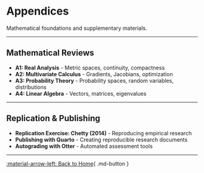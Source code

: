 # Appendices

Mathematical foundations and supplementary materials.

---

## Mathematical Reviews

- **A1: Real Analysis** - Metric spaces, continuity, compactness
- **A2: Multivariate Calculus** - Gradients, Jacobians, optimization
- **A3: Probability Theory** - Probability spaces, random variables, distributions
- **A4: Linear Algebra** - Vectors, matrices, eigenvalues

---

## Replication & Publishing

- **Replication Exercise: Chetty (2014)** - Reproducing empirical research
- **Publishing with Quarto** - Creating reproducible research documents
- **Autograding with Otter** - Automated assessment tools

---

[:material-arrow-left: Back to Home](../index.md){ .md-button }
